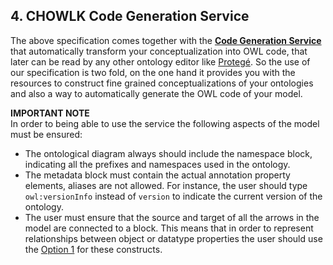 ## 4. CHOWLK Code Generation Service

The above specification comes together with the <b><a href="https://chowlk.linkeddata.es/">Code Generation Service</a></b> that automatically transform your conceptualization into OWL code, that later can be read by any other ontology editor like <a href="https://protege.stanford.edu/">Protegé</a>. So the use of our specification is two fold, on the one hand it provides you with the resources to construct fine grained conceptualizations of your ontologies and also a way to automatically generate the OWL code of your model.

<b>IMPORTANT NOTE</b><br>
In order to being able to use the service the following aspects of the model must be ensured:
<ul>
    <li>The ontological diagram always should include the namespace block, indicating all the prefixes and namespaces used in the ontology.</li>
    <li>The metadata block must contain the actual annotation property elements, aliases are not allowed. For instance, the user should type <code>owl:versionInfo</code> instead of <code>version</code> to indicate the current version of the ontology.</li>
    <li>The user must ensure that the source and target of all the arrows in the model are connected to a block. This means that in order to represent relationships between object or datatype properties the user should use the <a href="#relations-between-properties">Option 1</a> for these constructs.</li>
</ul>

